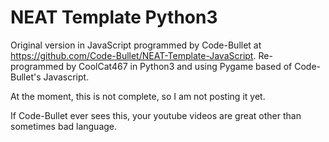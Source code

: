 # NEAT Template Python3
Original version in JavaScript programmed by Code-Bullet at https://github.com/Code-Bullet/NEAT-Template-JavaScript.
Re-programmed by CoolCat467 in Python3 and using Pygame based of Code-Bullet's Javascript.

At the moment, this is not complete, so I am not posting it yet.


If Code-Bullet ever sees this, your youtube videos are great other than sometimes bad language.
